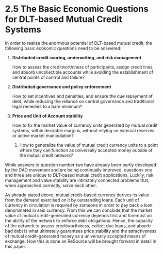 # 2.5 The Basic Economic Questions for DLT-based Mutual Credit Systems

In order to realize the enormous potential of DLT-based mutual credit, the following basic economic questions need to be answered:

1.  **Distributed credit scoring, underwriting, and risk management**

    How to assess the creditworthiness of participants, assign credit lines, and absorb uncollectible accounts while avoiding the establishment of central points of control and failure?
2.  **Distributed governance and policy enforcement**

    How to set incentives and penalties, and ensure the due repayment of debt, while reducing the reliance on central governance and traditional legal remedies to a bare minimum?
3.  **Price and Unit of Account stability**

    How to fix the market value of currency units generated by mutual credit systems, within desirable margins, without relying on external reserves or active market manipulation?

    1. How to generalize the value of mutual credit currency units to a point where they can function as universally accepted money outside of the mutual credit network?

While answers to question number two have already been partly developed by the DAO movement and are being continually improved, questions one and three are unique to DLT-based mutual credit applications. Luckily, risk management and value stability are intimately connected problems that, when approached correctly, solve each other.

As already stated above, mutual credit–based currency derives its value from the demand exercised on it by outstanding loans. Each unit of currency in circulation is required by someone in order to pay back a loan denominated in said currency. From this we can conclude that the market value of mutual credit–generated currency depends first and foremost on the ability of the network to enforce debt obligations. Hence, the capacity of the network to assess creditworthiness, collect due loans, and absorb bad debt is what ultimately guarantees price stability and the attractiveness of mutual credit–generated money as a universally accepted means of exchange. How this is done on ReSource will be brought forward in detail in this paper. &#x20;

